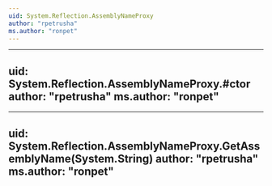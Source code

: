 ```yaml
---
uid: System.Reflection.AssemblyNameProxy
author: "rpetrusha"
ms.author: "ronpet"
---
```


---
uid: System.Reflection.AssemblyNameProxy.#ctor
author: "rpetrusha"
ms.author: "ronpet"
---

---
uid: System.Reflection.AssemblyNameProxy.GetAssemblyName(System.String)
author: "rpetrusha"
ms.author: "ronpet"
---
